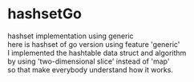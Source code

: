 # hashsetGo
hashset implementation using  generic  
here is hashset of go version using feature 'generic'  
I implemented the hashtable data struct and algorithm  
by using 'two-dimensional slice' instead of 'map'  
so that make everybody understand how it works.


